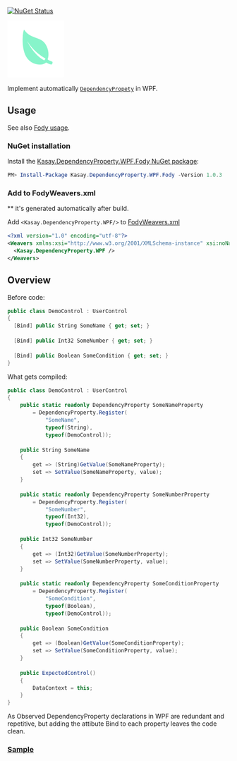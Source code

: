 [![NuGet Status](http://img.shields.io/nuget/v/Kasay.DependencyProperty.WPF.Fody.svg?style=flat&max-age=86400)](https://www.nuget.org/packages/Kasay.DependencyProperty.WPF.Fody/)

![Icon](https://raw.githubusercontent.com/robinzevallos/robinzevallos.github.io/master/kasay_icon.png)
      
Implement automatically [`DependencyPropety`](https://docs.microsoft.com/en-us/dotnet/framework/wpf/advanced/how-to-implement-a-dependency-property) in WPF.

## Usage

See also [Fody usage](https://github.com/Fody/Fody#usage).

### NuGet installation

Install the [Kasay.DependencyProperty.WPF.Fody NuGet package](https://www.nuget.org/packages/Kasay.DependencyProperty.WPF.Fody/):

```powershell
PM> Install-Package Kasay.DependencyProperty.WPF.Fody -Version 1.0.3	
```
### Add to FodyWeavers.xml
** it's generated automatically after build.

Add `<Kasay.DependencyProperty.WPF/>` to [FodyWeavers.xml](https://github.com/Fody/Fody#add-fodyweaversxml)

```xml
<?xml version="1.0" encoding="utf-8"?>
<Weavers xmlns:xsi="http://www.w3.org/2001/XMLSchema-instance" xsi:noNamespaceSchemaLocation="FodyWeavers.xsd">
  <Kasay.DependencyProperty.WPF />
</Weavers>
```

## Overview

Before code:

```csharp
public class DemoControl : UserControl
{
  [Bind] public String SomeName { get; set; }

  [Bind] public Int32 SomeNumber { get; set; }

  [Bind] public Boolean SomeCondition { get; set; }
}
```

What gets compiled:

```csharp
public class DemoControl : UserControl
{
    public static readonly DependencyProperty SomeNameProperty 
        = DependencyProperty.Register(
            "SomeName", 
            typeof(String), 
            typeof(DemoControl));

    public String SomeName
    {
        get => (String)GetValue(SomeNameProperty);
        set => SetValue(SomeNameProperty, value);
    }

    public static readonly DependencyProperty SomeNumberProperty 
        = DependencyProperty.Register(
            "SomeNumber", 
            typeof(Int32), 
            typeof(DemoControl));

    public Int32 SomeNumber
    {
        get => (Int32)GetValue(SomeNumberProperty);
        set => SetValue(SomeNumberProperty, value);
    }

    public static readonly DependencyProperty SomeConditionProperty 
        = DependencyProperty.Register(
            "SomeCondition", 
            typeof(Boolean),
            typeof(DemoControl));

    public Boolean SomeCondition
    {
        get => (Boolean)GetValue(SomeConditionProperty);
        set => SetValue(SomeConditionProperty, value);
    }

    public ExpectedControl()
    {
        DataContext = this;
    }
}
```
As Observed DependencyProperty declarations in WPF are redundant and repetitive, but adding the attibute Bind to each property leaves the code clean.

### [Sample](https://github.com/robinzevallos/Sample.DependencyProperty.WPF)
